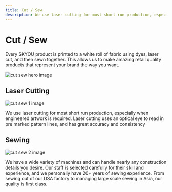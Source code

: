 ```yaml
---
title: Cut / Sew
description: We use laser cutting for most short run production, especially when engineered artwork is required. Laser cutting uses an optical eye to read in pre marked pattern lines, and has great accuracy and consistency
---
```


<columns mode="normal" number="2" number-l="2" number-m="1" number-s="1" id="cut-sew__hero">

<block id="cut-sew__hero__info">

# Cut / Sew

Every SKYOU product is printed to a white roll of fabric using dyes, laser cut, and then sewn together. This allows us to make amazing retail quality products that represent your brand the way you want.

</block>

<block id="cut-sew__hero__image-content">

![cut sew hero image](./img/cut-sew-hero.jpg)

</block>

</columns>











<columns mode="normal" number="2" number-l="2" number-m="1" number-s="1" id="cut-sew__options">

<block>

## Laser Cutting

![cut sew 1 image](./img/cut-sew-1.jpg)

We use laser cutting for most short run production, especially when engineered artwork is required. Laser cutting uses an optical eye to read in pre marked pattern lines, and has great accuracy and consistency

</block>

<block>

## Sewing

![cut sew 2 image](./img/cut-sew-2.jpg)

We have a wide variety of machines and can handle nearly any construction details you desire. Our staff is selected carefully for their skill and experience, and we personally have 20+ years of sewing experience. From sewing out of our USA factory to managing large scale sewing in Asia, our quality is first class.

</block>

</columns>